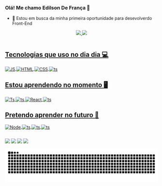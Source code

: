 ### Olá! Me chamo Edilson De França 👋


- 🔭 Estou em busca da minha primeira oportunidade para desevolverdo Front-End

<div align="center">
  <a href="https://github.com/Edilson-EJ">
  <img height="180em" src="https://github-readme-stats.vercel.app/api?username=Edilson-EJ&show_icons=true&theme=algolia&include_all_commits=true&count_private=true"/>
  <img height="180em" src="https://github-readme-stats.vercel.app/api/top-langs/?username=Edilson-EJ&layout=compact&langs_count=7&theme=algolia"/>
</div>



<div style="display: inline_block"><br>

## Tecnologias que uso no dia dia 💻

 <img align="center" alt="JS" height="30" width="100" src="https://img.shields.io/badge/JavaScript-F7DF1E?style=for-the-badge&logo=javascript&logoColor=black">
<img align="center" alt="HTML" height="30" width="100" src="https://img.shields.io/badge/HTML5-E34F26?style=for-the-badge&logo=html5&logoColor=white">
<img align="center" alt="CSS" height="30" width="100" src="https://img.shields.io/badge/CSS3-1572B6?style=for-the-badge&logo=css3&logoColor=white">
<img align="center" alt="ts" height="30" width="100" src="https://img.shields.io/badge/GitHub-100000?style=for-the-badge&logo=github&logoColor=white">

 ## Estou aprendendo no momento 🖥️
 
  <img align="center" alt="Ts" height="30" width="100" src="https://img.shields.io/badge/React-20232A?style=for-the-badge&logo=react&logoColor=61DAFB">
   <img align="center" alt="ts" height="30" width="100" src="https://img.shields.io/badge/TypeScript-007ACC?style=for-the-badge&logo=typescript&logoColor=white">
  <img align="center" alt="React" height="30" width="100" src="https://img.shields.io/badge/Bootstrap-563D7C?style=for-the-badge&logo=bootstrap&logoColor=white">
   <img align="center" alt="ts" height="30" width="100" src="https://img.shields.io/badge/React_Native-20232A?style=for-the-badge&logo=react&logoColor=61DAFB">

## Pretendo aprender no futuro 📖
  
  <img align="center" alt="Node" height="30" width="100" src="https://img.shields.io/badge/Node.js-43853D?style=for-the-badge&logo=node.js&logoColor=white">
  <img align="center" alt="ts" height="30" width="100" src="https://img.shields.io/badge/React_Native-20232A?style=for-the-badge&logo=react&logoColor=61DAFB">
  <img align="center" alt="ts" height="30" width="100" src="https://img.shields.io/badge/Sass-CC6699?style=for-the-badge&logo=sass&logoColor=white">
  <img align="center" alt="ts" height="30" width="100" src="https://img.shields.io/badge/C%23-239120?style=for-the-badge&logo=c-sharp&logoColor=white">
  <img align="right" alt="" height="150" style="border-radius:50px;" src="https://media.giphy.com/media/STwJ5LwAN05bO/giphy.gif">
</div>
  
  ##
 
<div> 

  <a href="https://instagram.com/edilson_melo05" target="_blank"><img src="https://img.shields.io/badge/-Instagram-%23E4405F?style=for-the-badge&logo=instagram&logoColor=white" target="_blank"></a>
 <a href="https://discord.com/channels/@6146" target="_blank"><img src="https://img.shields.io/badge/Discord-7289DA?style=for-the-badge&logo=discord&logoColor=white" target="_blank"></a> 
  <a href = "mailto:contatorafaballerini@gmail.com"><img src="https://img.shields.io/badge/-Gmail-%23333?style=for-the-badge&logo=gmail&logoColor=white" target="_blank"></a>
  <a href="https://www.linkedin.com/in/edilson-de-fran%C3%A7a-melo-j%C3%BAnior-466a03209/" target="_blank"><img src="https://img.shields.io/badge/-LinkedIn-%230077B5?style=for-the-badge&logo=linkedin&logoColor=white" target="_blank"></a> 
 

</div>
  
![Snake animation](https://github.com/Edilson-EJ/Edilson-EJ/blob/output/github-contribution-grid-snake.svg)

